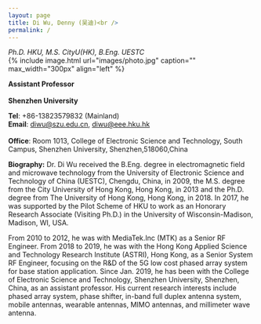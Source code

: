 ```yaml
---
layout: page
title: Di Wu, Denny (吴迪)<br />
permalink: /
---
```

*Ph.D. HKU, M.S. CityU(HK), B.Eng. UESTC*<br />
{% include image.html url="images/photo.jpg" caption="" max_width="300px" align="left" %}

**Assistant Professor**<br />   
**Shenzhen University**<br />  

**Tel**: +86-13823579832 (Mainland)<br /> 
**Email**: diwu@szu.edu.cn, diwu@eee.hku.hk<br />    
**Office**: Room 1013, College of Electronic Science and Technology, South Campus, Shenzhen University, Shenzhen,518060,China    

**Biography:**
Dr. Di Wu received the B.Eng. degree in electromagnetic field and microwave technology from the University of Electronic Science and Technology of China (UESTC), Chengdu, China, in 2009, the M.S. degree from the City University of Hong Kong, Hong Kong, in 2013 and the Ph.D. degree from The University of Hong Kong, Hong Kong, in 2018. In 2017, he was supported by the Pilot Scheme of HKU to work as an Honorary Research Associate (Visiting Ph.D.) in the University of Wisconsin-Madison, Madison, WI, USA. 

From 2010 to 2012, he was with MediaTek.Inc (MTK) as a Senior RF Engineer. From  2018 to 2019, he was with the Hong Kong Applied Science and Technology Research Institute (ASTRI), Hong Kong, as a Senior System RF Engineer,  focusing on the R&D of the 5G low cost phased array system for base station application. Since Jan. 2019, he has been with the College of Electronic Science and Technology, Shenzhen University, Shenzhen, China, as an assistant professor. His current research interests include phased array system, phase shifter, in-band full duplex antenna system, mobile antennas, wearable antennas, MIMO antennas, and millimeter wave antenna.

